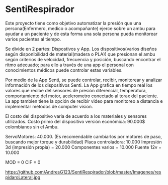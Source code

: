 # SentiRespirador

Este proyecto tiene como objetivo automatizar la presión que una persona(Enfermero, medico o acompañante) ejerce sobre un ambu para ayudar a un paciente y de esta forma una sola persona pueda monitorear varios pacientes al tiempo.

Se divide en 2 partes: Dispostivos y App.
Los dispositivos(varios diseños según disponibilidad de material(madera o PLA)) que presionan el ambu según criterios de velocidad, frecuencia y posición, buscando encontrar el ritmo adecuado; para ello a través de una app el personal con conocimientos médicos puede controlar estas variables.

Por medio de la App Senti, se puede controlar, recibir, monitorear y analizar información de los dispositivos Senti. 
La App grafica en tiempo real los valores que recibe del sensores de presión diferencial, temperatura, comportamiento del motor, acelerometro conectado al torax del paciente.
La app tambien tiene la opción de recibir video para monitoreo a distancia e implementar metodos de computer vision.

El costo del dispositivo varia de acuerdo a los materiales y sensores utilizados.
Costo primo del dispositivo versión económica: 90.000$ colombianos sin el Ambu.

ServoMotores: 40.000. (Es recomendable cambiarlos por motores de paso, buscando mejor torque y durabilidad)
Placa controladora: 10.000
Impresión 3d (impresión propia) = 20.000
Componentes varios = 10.000
Fuente 12v = 10.000

MOD = 0
CIF = 0

https://github.com/AndresG123/SentiRespirador/blob/master/Imagenes/respidaroLateral.jpg







